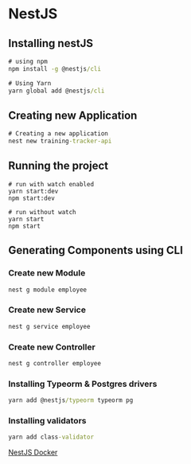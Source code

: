 # NestJS

## Installing nestJS

``` cmd
# using npm 
npm install -g @nestjs/cli

# Using Yarn
yarn global add @nestjs/cli
```

## Creating new Application

``` cmd
# Creating a new application 
nest new training-tracker-api
```

## Running the project
``` terminal
# run with watch enabled
yarn start:dev
npm start:dev

# run without watch
yarn start
npm start
```

## Generating Components using CLI


### Create new Module
``` cmd
nest g module employee
```

### Create new Service
``` cmd
nest g service employee
```

### Create new Controller
``` cmd
nest g controller employee
```


### Installing Typeorm & Postgres drivers

``` cmd
yarn add @nestjs/typeorm typeorm pg
```

### Installing validators

``` cmd 
yarn add class-validator 
```



[NestJS Docker](https://blog.logrocket.com/containerized-development-nestjs-docker/)

